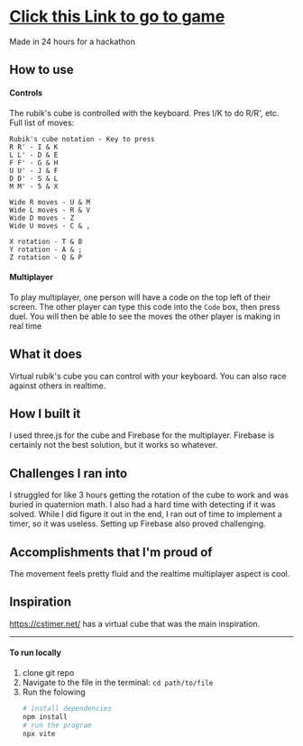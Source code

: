 # [Click this Link to go to game](https://hackathon-cube.web.app/)


Made in 24 hours for a hackathon


## How to use 
#### Controls
The rubik's cube is controlled with the keyboard. Pres I/K to do R/R', etc. Full list of moves:
```
Rubik's cube notation - Key to press
R R' - I & K
L L' - D & E
F F' - G & H
U U' - J & F
D D' - S & L
M M' - 5 & X

Wide R moves - U & M
Wide L moves - R & V
Wide D moves - Z
Wide U moves - C & ,

X rotation - T & B
Y rotation - A & ;
Z rotation - Q & P
```
#### Multiplayer
To play multiplayer, one person will have a code on the top left of their screen. The other player can type this code into the `Code` box, then press duel. You will then be able to see the moves the other player is making in real time


## What it does
Virtual rubik's cube you can control with your keyboard. You can also race against others in realtime.

## How I built it
I used three.js for the cube and Firebase for the multiplayer. Firebase is certainly not the best solution, but it works so whatever.

## Challenges I ran into
I struggled for like 3 hours getting the rotation of the cube to work and was buried in quaternion math.
I also had a hard time with detecting if it was solved. While I did figure it out in the end, I ran out of time to implement a timer, so it was useless.
Setting up Firebase also proved challenging.

## Accomplishments that I'm proud of
The movement feels pretty fluid and the realtime multiplayer aspect is cool.

## Inspiration
https://cstimer.net/ has a virtual cube that was the main inspiration.


---



#### To run locally
1. clone git repo
2. Navigate to the file in the terminal: `cd path/to/file`
3. Run the folowing
    ```bash
    # install dependencies
    npm install
    # run the program
    npx vite
    ```


